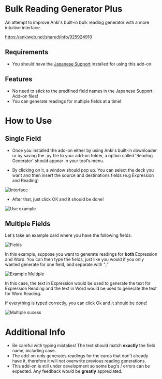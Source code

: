 # Bulk Reading Generator Plus
An attempt to improve Anki's built-in bulk reading generator with a more intuitive interface.

https://ankiweb.net/shared/info/925924910

## Requirements
 * You should have the [Japanese Support](https://ankiweb.net/shared/info/3918629684) installed for using this add-on
  
  ## Features

  * No need to stick to the predfined field names in the Japanese Support Add-on files!
  * You can generate readings for multiple fields at a time!

  # How to Use

  ## Single Field

  * Once you installed the add-on either by using Anki's built-in downloader or by saving the .py file to your add-on folder, a option called
  'Reading Generator' should appear in your tool's menu.

  * By clicking on it, a window should pop up. You can select the deck you want and then insert the source and destinations fields (e.g Expression and Reading)

  ![Interface](https://i.imgur.com/DSvZbiF.png)

  * After that, just click OK and it should be done!

  ![Use example](https://i.imgur.com/hS6BmBB.png)

  ## Multiple Fields

  Let's take an example card where you have the following fields:

  ![Fields](https://i.imgur.com/TX3DLIh.png)

  In this example, suppose you want to generate readings for **both** Expression and Word.
  You can then type the fields, just like you would if you only wanted generate for one field, and separate with ";"

  ![Example Multiple](https://i.imgur.com/7RmeGIO.png)

  In this case, the text in Expression would be used to generate the text for Expression Reading and the text in Word would be used to generate the text for Word Reading.

  If everything is typed correctly, you can click Ok and it should be done!

  ![Multiple sucess](https://i.imgur.com/YIlfBP6.png)

  # Additional Info

  * Be careful with typing mistakes! The text should match **exactly** the field name, including case.
  * The add-on only generates readings for the cards that don't already have it, therefore it will not overwrite previous reading generations.
  * This add-on is still under development so some bug's / errors can be expected. Any feedback would be **greatly** appreciated.

